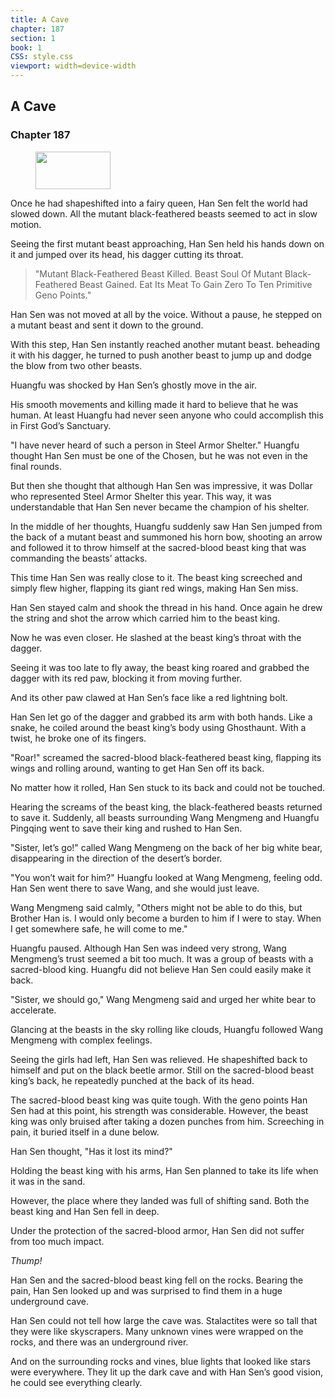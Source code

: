 ```yaml
---
title: A Cave
chapter: 187
section: 1
book: 1
CSS: style.css
viewport: width=device-width
---
```


## A Cave

### Chapter 187

<figure>
	<img src="../Images/gem.gif" alt="" id="gem" width="120" height="60" />
</figure>

Once he had shapeshifted into a fairy queen, Han Sen felt the world had slowed down. All the mutant black-feathered beasts seemed to act in slow motion.

Seeing the first mutant beast approaching, Han Sen held his hands down on it and jumped over its head, his dagger cutting its throat.

> "Mutant Black-Feathered Beast Killed. Beast Soul Of Mutant Black-Feathered Beast Gained. Eat Its Meat To Gain Zero To Ten Primitive Geno Points."

Han Sen was not moved at all by the voice. Without a pause, he stepped on a mutant beast and sent it down to the ground.

With this step, Han Sen instantly reached another mutant beast. beheading it with his dagger, he turned to push another beast to jump up and dodge the blow from two other beasts.

Huangfu was shocked by Han Sen’s ghostly move in the air.

His smooth movements and killing made it hard to believe that he was human. At least Huangfu had never seen anyone who could accomplish this in First God’s Sanctuary.

"I have never heard of such a person in Steel Armor Shelter." Huangfu thought Han Sen must be one of the Chosen, but he was not even in the final rounds.

But then she thought that although Han Sen was impressive, it was Dollar who represented Steel Armor Shelter this year. This way, it was understandable that Han Sen never became the champion of his shelter.

In the middle of her thoughts, Huangfu suddenly saw Han Sen jumped from the back of a mutant beast and summoned his horn bow, shooting an arrow and followed it to throw himself at the sacred-blood beast king that was commanding the beasts’ attacks.

This time Han Sen was really close to it. The beast king screeched and simply flew higher, flapping its giant red wings, making Han Sen miss.

Han Sen stayed calm and shook the thread in his hand. Once again he drew the string and shot the arrow which carried him to the beast king.

Now he was even closer. He slashed at the beast king’s throat with the dagger.

Seeing it was too late to fly away, the beast king roared and grabbed the dagger with its red paw, blocking it from moving further.

And its other paw clawed at Han Sen’s face like a red lightning bolt.

Han Sen let go of the dagger and grabbed its arm with both hands. Like a snake, he coiled around the beast king’s body using Ghosthaunt. With a twist, he broke one of its fingers.

"Roar!" screamed the sacred-blood black-feathered beast king, flapping its wings and rolling around, wanting to get Han Sen off its back.

No matter how it rolled, Han Sen stuck to its back and could not be touched.

Hearing the screams of the beast king, the black-feathered beasts returned to save it. Suddenly, all beasts surrounding Wang Mengmeng and Huangfu Pingqing went to save their king and rushed to Han Sen.

"Sister, let’s go!" called Wang Mengmeng on the back of her big white bear, disappearing in the direction of the desert’s border.

"You won’t wait for him?" Huangfu looked at Wang Mengmeng, feeling odd. Han Sen went there to save Wang, and she would just leave.

Wang Mengmeng said calmly, "Others might not be able to do this, but Brother Han is. I would only become a burden to him if I were to stay. When I get somewhere safe, he will come to me."

Huangfu paused. Although Han Sen was indeed very strong, Wang Mengmeng’s trust seemed a bit too much. It was a group of beasts with a sacred-blood king. Huangfu did not believe Han Sen could easily make it back.

"Sister, we should go," Wang Mengmeng said and urged her white bear to accelerate.

Glancing at the beasts in the sky rolling like clouds, Huangfu followed Wang Mengmeng with complex feelings.

Seeing the girls had left, Han Sen was relieved. He shapeshifted back to himself and put on the black beetle armor. Still on the sacred-blood beast king’s back, he repeatedly punched at the back of its head.

The sacred-blood beast king was quite tough. With the geno points Han Sen had at this point, his strength was considerable. However, the beast king was only bruised after taking a dozen punches from him. Screeching in pain, it buried itself in a dune below.

Han Sen thought, "Has it lost its mind?"

Holding the beast king with his arms, Han Sen planned to take its life when it was in the sand.

However, the place where they landed was full of shifting sand. Both the beast king and Han Sen fell in deep.

Under the protection of the sacred-blood armor, Han Sen did not suffer from too much impact.

*Thump!*

Han Sen and the sacred-blood beast king fell on the rocks. Bearing the pain, Han Sen looked up and was surprised to find them in a huge underground cave.

Han Sen could not tell how large the cave was. Stalactites were so tall that they were like skyscrapers. Many unknown vines were wrapped on the rocks, and there was an underground river.

And on the surrounding rocks and vines, blue lights that looked like stars were everywhere. They lit up the dark cave and with Han Sen’s good vision, he could see everything clearly.